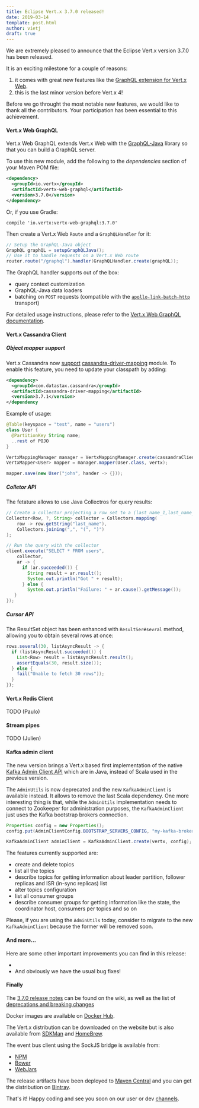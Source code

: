 ```yaml
---
title: Eclipse Vert.x 3.7.0 released!
date: 2019-03-14
template: post.html
author: vietj
draft: true
---
```


We are extremely pleased to announce that the Eclipse Vert.x version 3.7.0 has been released.

It is an exciting milestone for a couple of reasons:

1. it comes with great new features like the [GraphQL extension for Vert.x Web](#vertx-web-graphql).
2. this is the last minor version before Vert.x 4! 

Before we go throught the most notable new features, we would like to thank all the contributors.
Your participation has been essential to this achievement.

#### <a id="vertx-web-graphql">Vert.x Web GraphQL</a>

Vert.x Web GraphQL extends Vert.x Web with the [GraphQL-Java](https://www.graphql-java.com) library so that you can build a GraphQL server.

To use this new module, add the following to the _dependencies_ section of your Maven POM file:

```xml
<dependency>
  <groupId>io.vertx</groupId>
  <artifactId>vertx-web-graphql</artifactId>
  <version>3.7.0</version>
</dependency>
```

Or, if you use Gradle:

```
compile 'io.vertx:vertx-web-graphql:3.7.0'
```

Then create a Vert.x Web `Route` and a `GraphQLHandler` for it:
     
```java
// Setup the GraphQL-Java object
GraphQL graphQL = setupGraphQLJava();
// Use it to handle requests on a Vert.x Web route 
router.route("/graphql").handler(GraphQLHandler.create(graphQL));
```

The GraphQL handler supports out of the box:

- query context customization
- GraphQL-Java data loaders
- batching on `POST` requests (compatible with the [`apollo-link-batch-http`](https://www.apollographql.com/docs/link/links/batch-http.html) transport)

For detailed usage instructions, please refer to the [Vert.x Web GraphQL documentation](/docs/vertx-web-graphql/java/).

#### Vert.x Cassandra Client

##### Object mapper support

Vert.x Cassandra now [support](https://github.com/vert-x3/vertx-cassandra-client/pull/20) [cassandra-driver-mapping](https://github.com/datastax/java-driver/tree/3.x/manual/object_mapper) module. To enable this feature, you need to update your classpath by adding:

```xml
<dependency>
  <groupId>com.datastax.cassandra</groupId>
  <artifactId>cassandra-driver-mapping</artifactId>
  <version>3.7.1</version>
</dependency
```

Example of usage: 

```java
@Table(keyspace = "test", name = "users")
class User {
  @PartitionKey String name;
  ..rest of POJO
}

VertxMappingManager manager = VertxMappingManager.create(cassandraClient);
VertxMapper<User> mapper = manager.mapper(User.class, vertx);

mapper.save(new User("john", hander -> {}));
```

##### Colletor API 

The fetature allows to use Java Collectros for query results:

``` java
// Create a collector projecting a row set to a (last_name_1,last_name_2,...)
Collector<Row, ?, String> collector = Collectors.mapping(
    row -> row.getString("last_name"),
    Collectors.joining(",", "(", ")")
);

// Run the query with the collector
client.execute("SELECT * FROM users",
    collector,
    ar -> {
      if (ar.succeeded()) {
        String result = ar.result();
        System.out.println("Got " + result);
      } else {
        System.out.println("Failure: " + ar.cause().getMessage());
   }
});
```

##### Cursor API

The ResultSet object has been enhanced with `ResultSer#sevral` method, allowing you to obtain several rows at once:

```java
rows.several(30, listAsyncResult -> {
  if (listAsyncResult.succeeded()) {
    List<Row> result = listAsyncResult.result();
    assertEquals(30, result.size());
  } else {
    fail("Unable to fetch 30 rows"));
  }
});
```

#### Vert.x Redis Client

TODO (Paulo)

#### Stream pipes

TODO (Julien)

#### Kafka admin client

The new version brings a Vert.x based first implementation of the native [Kafka Admin Client API](https://kafka.apache.org/documentation/#adminapi) which are in Java, instead of Scala used in the previous version.

The `AdminUtils` is now deprecated and the new `KafkaAdminClient` is available instead.
It allows to remove the last Scala dependency.
One more interesting thing is that, while the `AdminUtils` implementation needs to connect to Zookeeper for administration purposes, the `KafkaAdminClient` just uses the Kafka bootstrap brokers connection.

```java
Properties config = new Properties();
config.put(AdminClientConfig.BOOTSTRAP_SERVERS_CONFIG, "my-kafka-broker:9092");

KafkaAdminClient adminClient = KafkaAdminClient.create(vertx, config);
```

The features currently supported are:

- create and delete topics
- list all the topics
- describe topics for getting information about leader partition, follower replicas and ISR (in-sync replicas) list
- alter topics configuration
- list all consumer groups
- describe consumer groups for getting information like the state, the coordinator host, consumers per topics and so on

Please, if you are using the `AdminUtils` today, consider to migrate to the new `KafkaAdminClient` because the former will be removed soon.

#### And more...

Here are some other important improvements you can find in this release:

- 
- And obviously we have the usual bug fixes!

#### Finally

The [3.7.0 release notes](https://github.com/vert-x3/wiki/wiki/3.7.0-Release-Notes) can be found on the wiki, as well as the list of [deprecations and breaking changes](https://github.com/vert-x3/wiki/wiki/3.7.0-Deprecations-and-breaking-changes)

Docker images are available on [Docker Hub](https://hub.docker.com/u/vertx/).

The Vert.x distribution can be downloaded on the website but is also available from [SDKMan](http://sdkman.io/index.html) and [HomeBrew](http://brew.sh/).

The event bus client using the SockJS bridge is available from:

* [NPM](https://www.npmjs.com/package/vertx3-eventbus-client)
* [Bower](https://github.com/vert-x3/vertx-bus-bower)
* [WebJars](http://www.webjars.org/)

The release artifacts have been deployed to [Maven Central](http://search.maven.org/#search%7Cga%7C1%7Cg%3A%22io.vertx%22%20AND%20v%3A%223.7.0%22) and you can get the distribution on [Bintray](https://bintray.com/vertx/downloads/distribution/3.7.0/view).

That's it! Happy coding and see you soon on our user or dev [channels](https://vertx.io/community).
